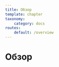```yaml
---
title: Обзор
template: chapter
taxonomy:
    category: docs
routes:
    default: /overview
---
```


# Обзор
